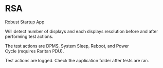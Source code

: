 # RSA
Robust Startup App

Will detect number of displays and each displays resolution 
before and after performing test actions.

The test actions are DPMS, System Sleep, Reboot, and Power  
Cycle (requires Raritan PDU).

Test actions are logged. Check the application folder after 
tests are ran.
